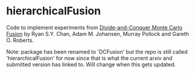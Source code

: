 # hierarchicalFusion

Code to implement experiments from [Divide-and-Conquer Monte Carlo Fusion](https://arxiv.org/abs/2110.07265) by Ryan S.Y. Chan, Adam M. Johansen, Murray Pollock and Gareth O. Roberts.

Note: package has been renamed to 'DCFusion' but the repo is still called 'hierarchicalFusion' for now since that is what the current arxiv and submitted version has linked to. Will change when this gets updated.
